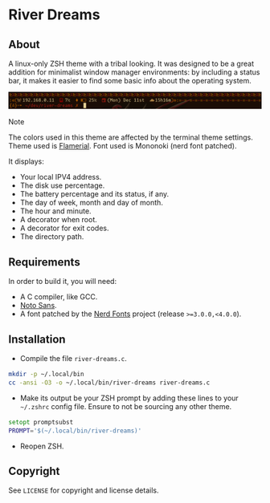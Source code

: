 # River Dreams
## About
A linux-only ZSH theme with a tribal looking. It was designed to be a great
addition for minimalist window manager environments: by including a status bar,
it makes it easier to find some basic info about the operating system.

![](preview.png)

> [!NOTE]
> The colors used in this theme are affected by the terminal theme settings.
> Theme used is [Flamerial](https://github.com/skippyr/flamerial). Font used is
> Mononoki (nerd font patched).

It displays:

- Your local IPV4 address.
- The disk use percentage.
- The battery percentage and its status, if any.
- The day of week, month and day of month.
- The hour and minute.
- A decorator when root.
- A decorator for exit codes.
- The directory path.

## Requirements
In order to build it, you will need:

- A C compiler, like GCC.
- [Noto Sans](https://fonts.google.com/noto/specimen/Noto+Sans).
- A font patched by the [Nerd Fonts](https://www.nerdfonts.com/font-downloads)
  project (release `>=3.0.0,<4.0.0`).

## Installation
- Compile the file `river-dreams.c`.

```bash
mkdir -p ~/.local/bin
cc -ansi -O3 -o ~/.local/bin/river-dreams river-dreams.c
```

- Make its output be your ZSH prompt by adding these lines to your `~/.zshrc`
  config file. Ensure to not be sourcing any other theme.

```zsh
setopt promptsubst
PROMPT='$(~/.local/bin/river-dreams)'
```

- Reopen ZSH.

## Copyright
See `LICENSE` for copyright and license details.
